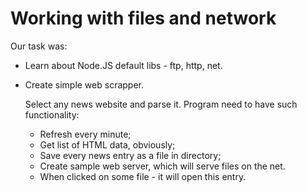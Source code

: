# Working with files and network

Our task was:

* Learn about Node.JS default libs - ftp, http, net.
* Create simple web scrapper.

    Select any news website and parse it. Program need to have such functionality: 
    * Refresh every minute;
    * Get list of HTML data, obviously;
    * Save every news entry as a file in directory;
    * Create sample web server, which will serve files on the net.
    * When clicked on some file - it will open this entry.

